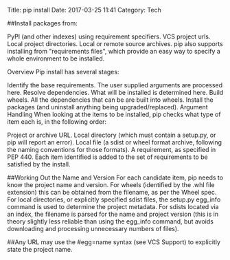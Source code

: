 Title: pip install 
Date: 2017-03-25 11:41
Category: Tech

##Install packages from:

PyPI (and other indexes) using requirement specifiers.
VCS project urls.
Local project directories.
Local or remote source archives.
pip also supports installing from "requirements files", which provide an easy way to specify a whole environment to be installed.

Overview
Pip install has several stages:

Identify the base requirements. The user supplied arguments are processed here.
Resolve dependencies. What will be installed is determined here.
Build wheels. All the dependencies that can be are built into wheels.
Install the packages (and uninstall anything being upgraded/replaced).
Argument Handling
When looking at the items to be installed, pip checks what type of item each is, in the following order:

Project or archive URL.
Local directory (which must contain a setup.py, or pip will report an error).
Local file (a sdist or wheel format archive, following the naming conventions for those formats).
A requirement, as specified in PEP 440.
Each item identified is added to the set of requirements to be satisfied by the install.

##Working Out the Name and Version
For each candidate item, pip needs to know the project name and version. For wheels (identified by the .whl file extension) this can be obtained from the filename, as per the Wheel spec. For local directories, or explicitly specified sdist files, the setup.py egg_info command is used to determine the project metadata. For sdists located via an index, the filename is parsed for the name and project version (this is in theory slightly less reliable than using the egg_info command, but avoids downloading and processing unnecessary numbers of files).

##Any URL may use the #egg=name syntax (see VCS Support) to explicitly state the project name.